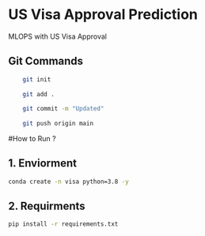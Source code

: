 # US Visa Approval Prediction

 MLOPS with US Visa Approval

## Git Commands

```bash
    git init
    
    git add .
     
    git commit -m "Updated"
     
    git push origin main
```

#How to Run ?

## 1.  Enviorment

```bash
conda create -n visa python=3.8 -y
```

## 2. Requirments

```bash
pip install -r requirements.txt
```